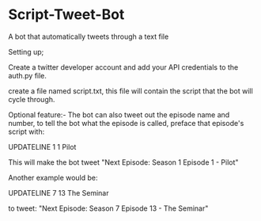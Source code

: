 # Script-Tweet-Bot
A bot that automatically tweets through a text file

Setting up;

Create a twitter developer account and add your API credentials to the auth.py file.

create a file named script.txt, this file will contain the script that the bot will cycle through.


Optional feature:-
The bot can also tweet out the episode name and number, to tell the bot what the episode is called, preface that episode's script with:

UPDATELINE 1 1 Pilot

This will make the bot tweet
"Next Episode: Season 1 Episode 1 - Pilot"

Another example would be:

UPDATELINE 7 13 The Seminar

to tweet:
"Next Episode: Season 7 Episode 13 - The Seminar"


